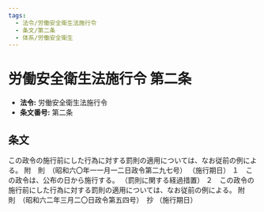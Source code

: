 ```yaml
---
tags:
  - 法令/労働安全衛生法施行令
  - 条文/第二条
  - 体系/労働安全衛生
---
```

# 労働安全衛生法施行令 第二条

- **法令:** 労働安全衛生法施行令
- **条文番号:** 第二条

## 条文
この政令の施行前にした行為に対する罰則の適用については、なお従前の例による。
附　則　（昭和六〇年一一月一二日政令第二九七号）
（施行期日）
１　この政令は、公布の日から施行する。
（罰則に関する経過措置）
２　この政令の施行前にした行為に対する罰則の適用については、なお従前の例による。
附　則　（昭和六二年三月二〇日政令第五四号）　抄
（施行期日）

